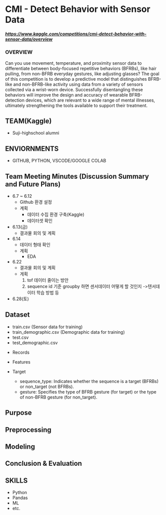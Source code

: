 # CMI - Detect Behavior with Sensor Data
##### https://www.kaggle.com/competitions/cmi-detect-behavior-with-sensor-data/overview

### OVERVIEW
Can you use movement, temperature, and proximity sensor data to differentiate between body-focused repetitive behaviors (BFRBs), like hair pulling, from non-BFRB everyday gestures, like adjusting glasses? The goal of this competition is to develop a predictive model that distinguishes BFRB-like and non-BFRB-like activity using data from a variety of sensors collected via a wrist-worn device. Successfully disentangling these behaviors will improve the design and accuracy of wearable BFRB-detection devices, which are relevant to a wide range of mental illnesses, ultimately strengthening the tools available to support their treatment.

## TEAM(Kaggle)
- Suji-highschool alumni

## ENVIORNMENTS
- GITHUB, PYTHON, VSCODE/GOOGLE COLAB

## Team Meeting Minutes (Discussion Summary and Future Plans)
* 6.7 ~ 6.12
    - Github 환경 설정
    - 계획
        - 데이터 수집 환경 구축(Kaggle)
        - 데이터셋 확인
* 6.13(금)
    - 결과물 회의 및 계획
* 6.14 
    - 데이터 형태 확인
    - 계획
        - EDA
* 6.22
    - 결과물 회의 및 계획
    - 게획
        1. tof 데이터 줄이는 방안
        2. sequence id 기준 groupby 하면 센서데이터 어떻게 할 것인지 ->텐서데이터 학습 방법 등
* 6.28(토) 

## Dataset
- train.csv (Sensor data for training)
- train_demographic.csv (Demographic data for training)
- test.csv
- test_demographic.csv

* Records 

* Features

* Target
    - sequence_type: Indicates whether the sequence is a target (BFRBs) or non_target (not BFRBs).
    - gesture: Specifies the type of BFRB gesture (for target) or the type of non-BFRB gesture (for non_target).

## Purpose

## Preprocessing

## Modeling

## Conclusion & Evaluation


## SKILLS
- Python
- Pandas
- ML
- etc.